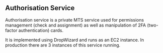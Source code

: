 ## Authorisation Service

Authorisation service is a private MTS service used for permissions management (check and assignment) as well as manipulation of 2FA (two-factor authentication) cards.

It is implemented using DropWizard and runs as an EC2 instance. In production there are 3 instances of this service running.
